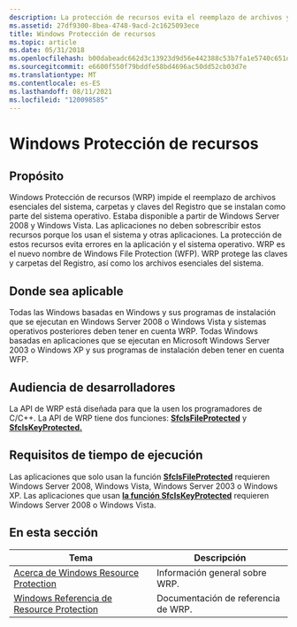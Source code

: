 ```yaml
---
description: La protección de recursos evita el reemplazo de archivos y carpetas del sistema y claves del Registro esenciales para el sistema operativo. La modificación de recursos protegidos puede provocar errores en la aplicación o en el sistema.
ms.assetid: 27df9300-8bea-4748-9acd-2c1625093ece
title: Windows Protección de recursos
ms.topic: article
ms.date: 05/31/2018
ms.openlocfilehash: b00dabeadc662d3c13923d9d56e442388c53b7fa1e5740c651d689c3098bd049
ms.sourcegitcommit: e6600f550f79bddfe58bd4696ac50dd52cb03d7e
ms.translationtype: MT
ms.contentlocale: es-ES
ms.lasthandoff: 08/11/2021
ms.locfileid: "120098585"
---
```

# <a name="windows-resource-protection"></a>Windows Protección de recursos

## <a name="purpose"></a>Propósito

Windows Protección de recursos (WRP) impide el reemplazo de archivos esenciales del sistema, carpetas y claves del Registro que se instalan como parte del sistema operativo. Estaba disponible a partir de Windows Server 2008 y Windows Vista. Las aplicaciones no deben sobrescribir estos recursos porque los usan el sistema y otras aplicaciones. La protección de estos recursos evita errores en la aplicación y el sistema operativo. WRP es el nuevo nombre de Windows File Protection (WFP). WRP protege las claves y carpetas del Registro, así como los archivos esenciales del sistema.

## <a name="where-applicable"></a>Donde sea aplicable

Todas las Windows basadas en Windows y sus programas de instalación que se ejecutan en Windows Server 2008 o Windows Vista y sistemas operativos posteriores deben tener en cuenta WRP. Todas Windows basadas en aplicaciones que se ejecutan en Microsoft Windows Server 2003 o Windows XP y sus programas de instalación deben tener en cuenta WFP.

## <a name="developer-audience"></a>Audiencia de desarrolladores

La API de WRP está diseñada para que la usen los programadores de C/C++. La API de WRP tiene dos funciones: [**SfcIsFileProtected**](/windows/desktop/api/Sfc/nf-sfc-sfcisfileprotected) y [**SfcIsKeyProtected.**](/windows/desktop/api/Sfc/nf-sfc-sfciskeyprotected)

## <a name="run-time-requirements"></a>Requisitos de tiempo de ejecución

Las aplicaciones que solo usan la función [**SfcIsFileProtected**](/windows/desktop/api/Sfc/nf-sfc-sfcisfileprotected) requieren Windows Server 2008, Windows Vista, Windows Server 2003 o Windows XP. Las aplicaciones que usan [**la función SfcIsKeyProtected**](/windows/desktop/api/Sfc/nf-sfc-sfciskeyprotected) requieren Windows Server 2008 o Windows Vista.

## <a name="in-this-section"></a>En esta sección



| Tema                                                                                     | Descripción                                 |
|-------------------------------------------------------------------------------------------|---------------------------------------------|
| [Acerca de Windows Resource Protection](about-windows-file-protection.md)<br/>         | Información general sobre WRP.<br/>   |
| [Windows Referencia de Resource Protection](windows-file-protection-reference.md)<br/> | Documentación de referencia de WRP.<br/> |



 

 

 




